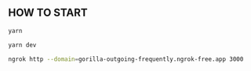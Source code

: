 ## HOW TO START

```bash
yarn

yarn dev

ngrok http --domain=gorilla-outgoing-frequently.ngrok-free.app 3000
```
